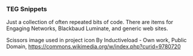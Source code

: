 ### TEG Snippets
Just a collection of often repeated bits of code. There are items for Engaging Networks, Blackbaud Luminate, and generic web sites.

Scissors image used in project icon By Inductiveload - Own work, Public Domain, https://commons.wikimedia.org/w/index.php?curid=9780720
